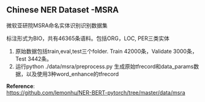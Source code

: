 ## Chinese NER Dataset -MSRA

微软亚研院MSRA命名实体识别识别数据集

标注形式为BIO，共有46365条语料。包括ORG，LOC, PER三类实体

1. 原始数据包括train,eval,test三个folder. Train 42000条，Validate 3000条，Test 3442条。
2. 运行python ./data/msra/preprocess.py 生成原始tfrecord和data_params数据，以及使用3种word_enhance的tfrecord

**Reference**:   
<https://github.com/lemonhu/NER-BERT-pytorch/tree/master/data/msra>